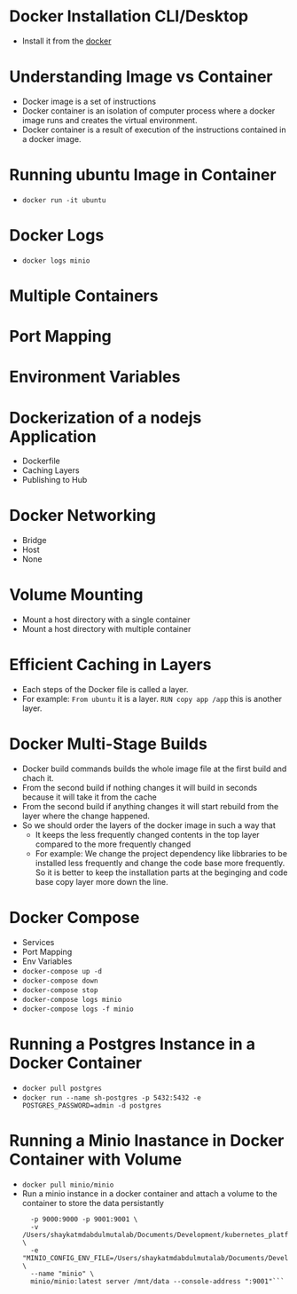 # Docker Installation CLI/Desktop
  - Install it from the [docker](https://docs.docker.com/desktop/setup/install/mac-install/)

# Understanding Image vs Container
  - Docker image is a set of instructions
  - Docker container is an isolation of computer process where a docker image runs and creates the virtual environment.
  - Docker container is a result of execution of the instructions contained in a docker image.

# Running ubuntu Image in Container
  - ```docker run -it ubuntu```

# Docker Logs
  - ```docker logs minio```

# Multiple Containers

# Port Mapping

# Environment Variables

# Dockerization of a nodejs Application
  - Dockerfile
  - Caching Layers
  - Publishing to Hub

# Docker Networking
  - Bridge
  - Host
  - None

# Volume Mounting
  - Mount a host directory with a single container 
  - Mount a host directory with multiple container

# Efficient Caching in Layers
  - Each steps of the Docker file is called a layer. 
  - For example: ```From ubuntu``` it is a layer. ```RUN copy app /app``` this is another layer.

# Docker Multi-Stage Builds
  - Docker build commands builds the whole image file at the first build and chach it.
  - From the second build if nothing changes it will build in seconds because it will take it from the cache
  - From the second build if anything changes it will start rebuild from the layer where the change happened.
  - So we should order the layers of the docker image in such a way that 
    - It keeps the less frequently changed contents in the top layer compared to the more frequently changed
    - For example: We change the project dependency like libbraries to be installed less frequently and change the code base more frequently. So it is better to keep the installation parts at the beginging and code base copy layer more down the line.

# Docker Compose 
  - Services
  - Port Mapping
  - Env Variables
  - ```docker-compose up -d```
  - ```docker-compose down```
  - ```docker-compose stop```
  - ```docker-compose logs minio```
  - ```docker-compose logs -f minio```

# Running a Postgres Instance in a Docker Container
  - ```docker pull postgres```
  - ```docker run --name sh-postgres -p 5432:5432 -e POSTGRES_PASSWORD=admin -d postgres```

# Running a Minio Inastance in Docker Container with Volume
  - ```docker pull minio/minio```
  - Run a minio instance in a docker container and attach a volume to the container to store the data persistantly 
    ```docker run -dt \
      -p 9000:9000 -p 9001:9001 \
      -v /Users/shaykatmdabdulmutalab/Documents/Development/kubernetes_platform_iac/data:/mnt/data \
      -e "MINIO_CONFIG_ENV_FILE=/Users/shaykatmdabdulmutalab/Documents/Development/kubernetes_platform_iac/config.env" \
      --name "minio" \
      minio/minio:latest server /mnt/data --console-address ":9001"```
